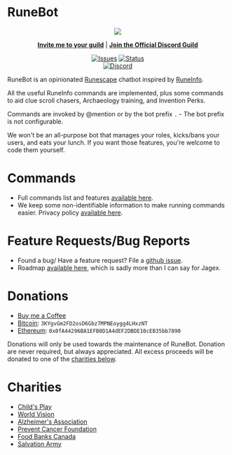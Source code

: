 # RuneBot
<div align="center">
<p><img src="https://raw.githubusercontent.com/VeryLongDelay/RuneBot/master/logo.png" /></p>
<p><a href="https://rune.im/invite"><b>Invite me to your guild</b></a> | <a href="https://discord.gg/kgCCpsp"><b>Join the Official Discord Guild</b></a></p>
</div>

<p align="center">
  <a href="https://github.com/VeryLongDelay/RuneBot/issues"><img alt="Issues" src="https://img.shields.io/github/issues/VeryLongDelay/RuneBot?style=for-the-badge" /></a> <a href="https://github.com/VeryLongDelay/RuneBot"> <img alt ="Status" src="https://img.shields.io/badge/Status-Under%20developpement-yellow?style=for-the-badge"> </a>
  <br/>
  <a href="https://discord.gg/kgCCpsp"><img alt="Discord" src="https://img.shields.io/discord/305765557058273280?color=blue&labelColor=292929&label=chat%20-%20discord&logo=discord&style=for-the-badge" /></a>
</p>

RuneBot is an opinionated [Runescape](https://www.runescape.com/community) chatbot inspired by [RuneInfo](https://www.runeinfo.xyz).

All the useful RuneInfo commands are implemented, plus some commands to aid clue scroll chasers, Archaeology training, and Invention Perks.

Commands are invoked by @mention or by the bot prefix `.` - The bot prefix is not configurable.

We won't be an all-purpose bot that manages your roles, kicks/bans your users, and eats your lunch. If you want those features, you're welcome to code them yourself.

# Commands
* Full commands list and features [available here](/commands.md#rsinfo-commands).
* We keep some non-identifiable information to make running commands easier. Privacy policy [available here](/privacy.md#user-data).

# Feature Requests/Bug Reports
* Found a bug/ Have a feature request? File a [github issue](https://github.com/VeryLongDelay/RuneBot/issues/new/choose).
* Roadmap [available here](https://rune.im/roadmap), which is sadly more than I can say for Jagex.

# Donations
* [Buy me a Coffee](https://ko-fi.com/runescape)
* [Bitcoin](https://bitcoin.org/en/): `3KYgvGm2FD2osD6Gbz7MPNEoygg4LHxzNT`
* [Ethereum](https://ethereum.org/en/what-is-ethereum/): `0x0fA44296BA1EFB0D1A4dEF2DBDE10cEB35bb7890`

Donations will only be used towards the maintenance of RuneBot. Donation are never required, but always appreciated. All excess proceeds will be donated to one of the [charities below](#charities).

# Charities
* [Child's Play](http://www.childsplaycharity.org/)
* [World Vision](https://www.worldvision.org/)
* [Alzheimer's Association](https://alz.org/)
* [Prevent Cancer Foundation](https://www.preventcancer.org/)
* [Food Banks Canada](https://www.foodbankscanada.ca/)
* [Salvation Army](https://www.salvationarmy.org/)
